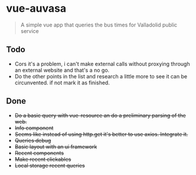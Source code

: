 # vue-auvasa

> A simple vue app that queries the bus times for Valladolid public service

## Todo

* Cors it's a problem, i can't make external calls without proxying through an external website
and that's a no go.
* Do the other points in the list and research a little more to see it can be circunvented.
if not mark it as finished. 



## Done
* ~~Do a basic query with vue-resource an do a preliminary parsing of the web.~~
* ~~Info component~~
* ~~Seems like instead of using http.get it's better to use axios. Integrate it.~~
* ~~Queries debug~~
* ~~Basic layout with an ui framework~~
* ~~Recent components~~
* ~~Make recent clickables~~
* ~~Local storage recent queries~~
